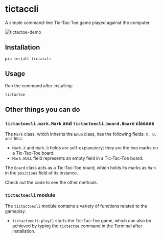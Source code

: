 # tictaccli

A simple command-line Tic-Tac-Toe game played against the computer.

![tictactoe-demo](https://github.com/erenoguzyesil/tictaccli/assets/65873434/055b8d6f-01a6-4597-9b0c-0a1c0fc3b571)

## Installation

```
pip install tictaccli
```

## Usage

Run the command after installing:
```
tictactoe
```

## Other things you can do

### `tictactoecli.mark.Mark` and `tictactoecli.board.Board` classes

The `Mark` class, which inherits the `Enum` class, has the following fields: `X, O, and NULL`

* `Mark.X` and `Mark.O` fields are self-explanatory; they are the two marks on a Tic-Tac-Toe board.
* `Mark.NULL` field represents an empty field in a Tic-Tac-Toe board.

The `Board` class acts as a Tic-Tac-Toe board, which holds its marks as `Mark` in the `positions` field of its instance.

Check out the code to see the other methods.

### `tictactoecli` module

The `tictactoecli` module contains a variety of functions related to the gameplay.

- `tictactoecli:play()` starts the Tic-Tac-Toe game, which can also be achieved by typing the `tictactoe` command in the Terminal after installation.
